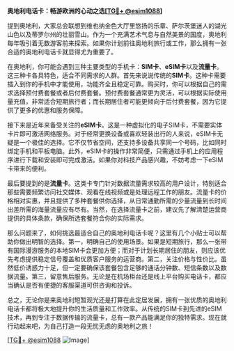 **奥地利电话卡：畅游欧洲的心动之选[[TG💪+ @esim1088](https://t.me/s/esim1088)]**

提到奥地利，大家总会联想到维也纳金色大厅里悠扬的乐章、萨尔茨堡迷人的湖光山色以及蒂罗尔州的壮丽雪山。作为一个充满艺术气息与自然美景的国度，奥地利每年吸引着无数游客前来探索。如果你计划前往奥地利旅行或工作，那么拥有一张合适的奥地利电话卡就显得尤为重要了。

在奥地利，你可能会遇到三种主要类型的手机卡：**SIM卡**、**eSIM卡**以及**流量卡**。这三种卡各具特色，适合不同需求的人群。首先来说说传统的**SIM卡**。这种卡需要插入到你的手机中才能使用，功能齐全且稳定可靠。购买时，你可以根据自己的需求选择预付费套餐或者后付费套餐。预付费套餐通常更为灵活，可以根据实际使用量充值，非常适合短期旅行者；而长期居住者可能更倾向于后付费套餐，因为它提供了更多的优惠和服务保障。

接下来是近年来备受关注的**eSIM卡**。这是一种虚拟化的电子SIM卡，不需要实体卡片即可激活网络服务。对于经常更换设备或喜欢轻装出行的人来说，eSIM卡无疑是一个极佳的选择。它不仅节省空间，还支持多设备共享同一个号码，比如同时绑定手机和平板电脑。此外，eSIM卡的操作非常简便，只需通过手机上的应用程序进行下载和安装即可完成激活。如果你对科技产品感兴趣，不妨考虑一下eSIM卡带来的便利。

最后要提到的是**流量卡**。这类卡专门针对数据流量需求较高的用户设计，特别适合那些需要频繁访问社交媒体、观看在线视频或是处理远程工作的朋友。流量卡的价格相对实惠，并且提供了多种套餐供你选择，从日常通勤所需的少量流量到长时间出差所需的海量流量应有尽有。当然，在选择流量卡之前，建议先了解清楚运营商提供的具体条款，确保所选套餐符合你的实际需求。

那么问题来了，如何挑选最适合自己的奥地利电话卡呢？这里有几个小贴士可以帮助你做出明智的选择。第一，明确自己的使用场景。如果是短期旅行，那么一张带有国际漫游服务的本地SIM卡会更加方便；而对于计划长期居住的朋友，则应该优先考虑提供稳定信号覆盖和优质客户服务的运营商。第二，关注价格与性价比。虽然低价诱惑力十足，但一定要确保该套餐包含足够的通话分钟数、短信条数以及数据流量。第三，留意售后服务。无论是在机场柜台还是线上平台购买电话卡，都应当确认是否有便捷的客服渠道可供咨询和投诉。

总之，无论你是来奥地利短暂观光还是打算在此定居发展，拥有一张优质的奥地利电话卡都将极大地提升你的生活质量和工作效率。从传统的SIM卡到先进的eSIM技术，再到专注于数据传输的流量卡，总有一款产品能满足你的独特需求。现在就行动起来吧，为自己打造一段无忧无虑的奥地利之旅！

[[TG💪+ @esim1088](https://t.me/s/esim1088) ![Image](https://i.postimg.cc/4NQfJmqS/Snipaste-2025-05-13-00-14-12.png)]